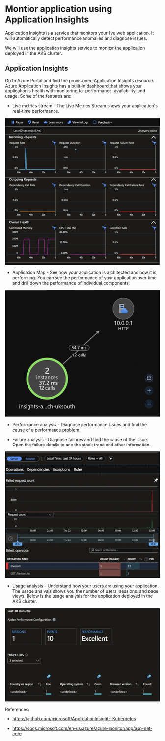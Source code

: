 # Montior application using Application Insights #

Application Insights is a service that monitors your live web application. It will automatically detect performance anomalies and diagnose issues. 

We will use the application insights service to monitor the application deployed in the AKS cluster.

## Application Insights ##

Go to Azure Portal and find the provisioned Application Insights resource. Azure Application Insights has a built-in dashboard that shows your application's health with monitoring for performance, availability, and usage. Some of the features are:

- Live metrics stream - The Live Metrics Stream shows your application's real-time performance. 

![Live metrics](/6-Monitoring/images/live-metrics.png)


- Application Map - See how your application is architected and how it is performing. You can see the performance of your application over time and drill down the performance of individual components.

![Application Map](/6-Monitoring/images/application-map.png)

- Performance analysis - Diagnose performance issues and find the cause of a performance problem.

- Failure analysis - Diagnose failures and find the cause of the issue. Open the failure details to see the stack trace and other information.

![Failure](/6-Monitoring/images/failures.png)


- Usage analysis - Understand how your users are using your application. The usage analysis shows you the number of users, sessions, and page views. Below is the usage analysis for the application deployed in the AKS cluster.

![Usage](/6-Monitoring/images/usage.png)


References: 

- https://github.com/microsoft/ApplicationInsights-Kubernetes

- https://docs.microsoft.com/en-us/azure/azure-monitor/app/asp-net-core

